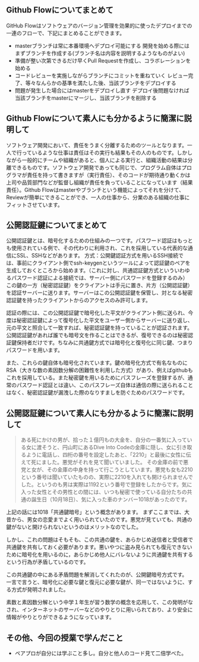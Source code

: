 ## Github Flowについてまとめて
GitHub Flowはソフトウェアのバージョン管理を効果的に使ったデプロイまでの一連のフローで、下記にまとめることができます。

- masterブランチは常に本番環境へデプロイ可能にする
開発を始める際にはまずブランチを作成する(ブランチ名は内容を説明するようなものがよい)
- 準備が整い次第できるだけ早くPull Requestを作成し、コラボレーションを始める
- コードレビューを実施しながらブランチにコミットを重ねていく
レビュー完了、等々なんらかの基準を満たした後、当該ブランチをデプロイする
- 問題が発生した場合にはmasterをデプロイし直す
デプロイ後問題なければ当該ブランチをmasterにマージし、当該ブランチを削除する


## Github Flowについて素人にも分かるように簡潔に説明して
ソフトウェア開発において、責任をうまく分離するためのツールとなります。一人で行っているような仕事は責任はその実行も結果もその人のものです。しかしながら一般的にチームや組織があると、個人による実行と、組織活動の結果は分離できるものです。ソフトウェア開発であっても同じで、プログラム自体はプログラマが責任を持って書きますが（実行責任）、そのコードが期待通り動くかは上司や品質部門などが監督し組織が責任を負っていることになっています（結果責任）。Github Flowはmasterやブランチという機能によってそれを分けて、Reviewが簡単にできることができ、一人の仕事から、分業のある組織の仕事にフィットさせています。


## 公開認証鍵についてまとめて
公開認証鍵とは、暗号化するための仕組みの一つです。パスワード認証はもっとも使用されている例で、その代わりに利用され、これを採用している代表的な通信にSSL、SSHなどがあります。
方式：公開鍵認証方式を用いるSSH接続では、事前にクライアント側でssh-keygenというツールによって認証鍵のペアを生成しておくところから始めます。（これに対し、共通認証鍵方式といういわゆるパスワード認証による接続では、サーバー側にパスワードを登録するのみ） この鍵の一方（秘密認証鍵）をクライアントは手元に置き、片方（公開認証鍵）を認証サーバーに送ります。サーバーはこの公開認証鍵を保管し、対となる秘密認証鍵を持ったクライアントからのアクセスのみ許可します。


認証の際には、この公開認証鍵で暗号化した平文がクライアント側に送られ、今度は秘密認証鍵によって復号化した平文をユーザー側からサーバーに送り返し、元の平文と照合して一致すれば、秘密認証鍵を持っていることが認証されます。公開認証鍵があれば誰でも暗号文を作ることはできるが、復号できるのは秘密認証鍵保持者だけです。ちなみに共通鍵方式では暗号化と復号化に同じ鍵、つまりパスワードを用います。


また、これらの鍵自体も暗号化されています。鍵の暗号化方式で有名なものにRSA（大きな数の素因数分解の困難性を利用した方式）があり、例えばgithubもこれを採用している。また秘密鍵を用いるためにパスフレーズを登録するが、通常のパスワード認証とは違い、このパスフレーズ自体は通信の際に送られることはなく、秘密認証鍵が漏洩した際のなりすましを防ぐためのパスワードです。



## 公開認証鍵について素人にも分かるように簡潔に説明して
>ある死にかけの男が、拾った１億円もの大金を、自分の一番気に入っている女に渡そうと、円山町にあるDive Into Codeの金庫に隠し、女に引き取るように電話し、四桁の番号を設定したあと、「2210」と最後に女性に伝えて死にました。悪党がそれを見て聞いていました。
その金庫の前で悪党と女が、その金庫の中身を持って行こうとしています。悪党も女も2210という番号は聞いていたものの、実際に2210を入れても開けられませんでした。というのも男は実際は1192という番号で登録をしたからです。気に入った女性とその男性との間には、いつも秘密で使っている自分たちの共通の誕生日（10月18日）、気に入った車のナンバー1018があったのです。

上記の話には1018「共通鍵暗号」という概念があります。
まずここまでは、大昔から、男女の恋愛までよく用いられていたのです。悪党が見ていても、共通の鍵がないと開けられないというのはメリットなのでした。

しかし、これの問題はそもそも、この共通の鍵を、あらかじめ送信者と受信者で共通鍵を共有しておく必要があります。悪いやつに盗み見られても復元できないために暗号化を用いるのに，あらかじめ他人にバレないように共通鍵を共有するという行為が矛盾しているのです。

この共通鍵の中にある矛盾問題を解消してくれたのが、公開鍵暗号方式です。
一言で言うと、暗号化に必要な鍵と復元に必要な鍵が、同一ではないように、する方式が発明されました。

素数と素因数分解という中学１年生が習う数学の概念を応用して、この発明がなされ、インターネットのサーバーなどのやりとりに用いられており、より安全に情報がやりとりができるようになっています。


## その他、今回の授業で学んだこと
- ペアプロが自分には学ぶこと多し。自分と他人のコード見て二倍学べた。
